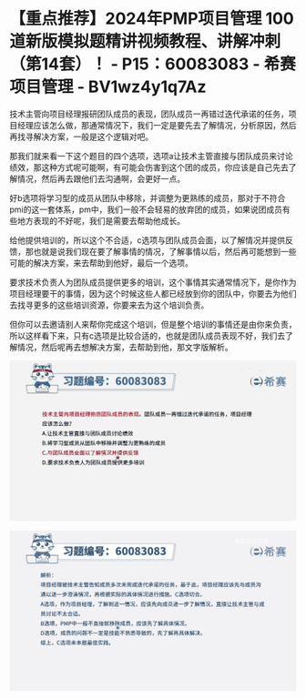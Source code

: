 # 【重点推荐】2024年PMP项目管理 100道新版模拟题精讲视频教程、讲解冲刺（第14套）！ - P15：60083083 - 希赛项目管理 - BV1wz4y1q7Az

技术主管向项目经理报研团队成员的表现，团队成员一再错过迭代承诺的任务，项目经理应该怎么做，那通常情况下，我们一定是要先去了解情况，分析原因，然后再找寻解决方案，一般是这个逻辑对吧。

那我们就来看一下这个题目的四个选项，选项a让技术主管直接与团队成员来讨论绩效，那这种方式呢可能啊，有可能会伤害到这个团的成员，你应该是自己先去了解情况，然后再去跟他们去沟通啊，会更好一点。

好b选项将学习型的成员从团队中移除，并调整为更熟练的成员，那对于不符合pmi的这一套体系，pm中，我们一般不会轻易的放弃团的成员，如果说团成员有些地方表现的不好呢，我们是需要去帮助他成长。

给他提供培训的，所以这个不合适，c选项与团队成员会面，以了解情况并提供反馈，那也就是说我们现在要了解事情的情况，了解事情以后，然后再可能想到一些可能的解决方案，来去帮助到他好，最后一个选项。

要求技术负责人为团队成员提供更多的培训，这个事情其实通常情况下，是你作为项目经理要干的事情，因为这个时候这些人都已经放到你的团队中，你要去为他们去找寻更多的这些培训资源，你要来去为这个培训负责。

但你可以去邀请别人来帮你完成这个培训，但是整个培训的事情还是由你来负责，所以这样看下来，只有c选项是比较合适的，也就是团队成员表现不好，我们去了解情况，然后呢再去想解决方案，去帮助到他，那文字版解析。



![](img/e8f2beb762495a2c191015487134ce9a_1.png)

![](img/e8f2beb762495a2c191015487134ce9a_2.png)